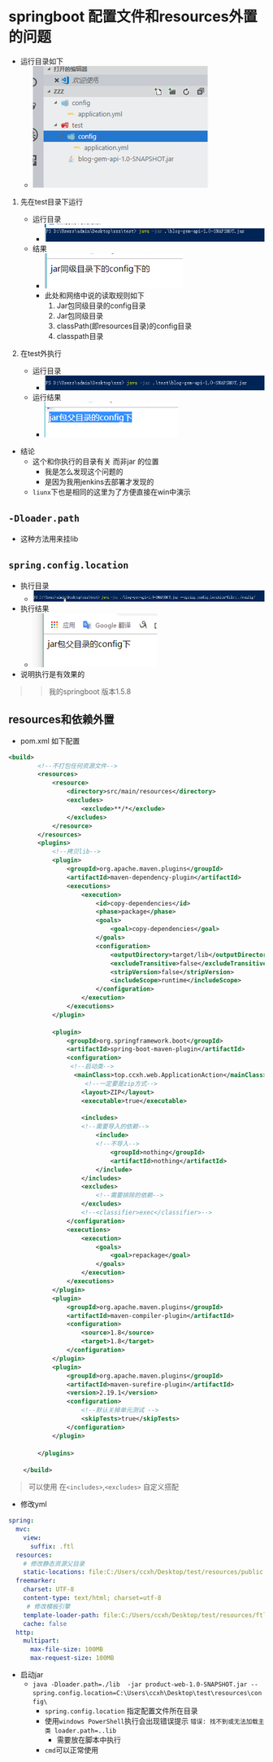# springboot 配置文件和resources外置的问题 

- 运行目录如下
  - ![ ](assets/2018-09-11-15-31-17.png)

1. 先在test目录下运行
   - 运行目录
      - ![ ](assets/2018-09-11-15-31-44.png)
   - 结果
      - ![ ](assets/2018-09-11-15-32-13.png)
      - 此处和网络中说的读取规则如下 
          1. Jar包同级目录的config目录
          2. Jar包同级目录
          3. classPath(即resources目录)的config目录
          4. classpath目录

2. 在test外执行
   - 运行目录
     - ![ ](assets/2018-09-11-15-38-04.png)
   - 运行结果
     - ![ ](assets/2018-09-11-15-37-48.png)

- 结论
  - 这个和你执行的目录有关 而非jar 的位置
    - 我是怎么发现这个问题的
    - 是因为我用jenkins去部署才发现的
  - `liunx`下也是相同的这里为了方便直接在win中演示

## `-Dloader.path`

- 这种方法用来挂lib

## `spring.config.location`

- 执行目录
  - ![ ](assets/2018-09-12-09-36-19.png)
- 执行结果
  - ![ ](assets/2018-09-12-09-36-43.png)
- 说明执行是有效果的

>> 我的springboot 版本1.5.8

## resources和依赖外置

- pom.xml 如下配置

```xml
<build>
        <!--不打包任何资源文件-->
        <resources>
            <resource>
                <directory>src/main/resources</directory>
                <excludes>
                    <exclude>**/*</exclude>
                </excludes>
            </resource>
        </resources>
        <plugins>
            <!--拷贝lib-->
            <plugin>
                <groupId>org.apache.maven.plugins</groupId>
                <artifactId>maven-dependency-plugin</artifactId>
                <executions>
                    <execution>
                        <id>copy-dependencies</id>
                        <phase>package</phase>
                        <goals>
                            <goal>copy-dependencies</goal>
                        </goals>
                        <configuration>
                            <outputDirectory>target/lib</outputDirectory>
                            <excludeTransitive>false</excludeTransitive>
                            <stripVersion>false</stripVersion>
                            <includeScope>runtime</includeScope>
                        </configuration>
                    </execution>
                </executions>
            </plugin>

            <plugin>
                <groupId>org.springframework.boot</groupId>
                <artifactId>spring-boot-maven-plugin</artifactId>
                <configuration>
                 <!--启动类-->
                  <mainClass>top.ccxh.web.ApplicationAction</mainClass>
                     <!--一定要是zip方式-->
                    <layout>ZIP</layout>
                    <executable>true</executable>
                    
                    <includes>
                    <!--需要导入的依赖-->
                        <include>
                        <!--不导入-->
                            <groupId>nothing</groupId>
                            <artifactId>nothing</artifactId>
                        </include>
                    </includes>
                    <excludes>
                        <!--需要排除的依赖-->
                    </excludes>
                    <!--<classifier>exec</classifier>-->
                </configuration>
                <executions>
                    <execution>
                        <goals>
                            <goal>repackage</goal>
                        </goals>
                    </execution>
                </executions>
            </plugin>
            <plugin>
                <groupId>org.apache.maven.plugins</groupId>
                <artifactId>maven-compiler-plugin</artifactId>
                <configuration>
                    <source>1.8</source>
                    <target>1.8</target>
                </configuration>
            </plugin>
            <plugin>
                <groupId>org.apache.maven.plugins</groupId>
                <artifactId>maven-surefire-plugin</artifactId>
                <version>2.19.1</version>
                <configuration>
                    <!--默认关掉单元测试 -->
                    <skipTests>true</skipTests>
                </configuration>
            </plugin>

        </plugins>

    </build>

```

> 可以使用 在`<includes>`,`<excludes>` 自定义搭配

- 修改yml
```yml
spring:
  mvc:
    view:
      suffix: .ftl
  resources:
    # 修改静态资源父目录
    static-locations: file:C:/Users/ccxh/Desktop/test/resources/public
  freemarker:
    charset: UTF-8
    content-type: text/html; charset=utf-8
     # 修改模板引擎 
    template-loader-path: file:C:/Users/ccxh/Desktop/test/resources/ftl/
    cache: false
  http:
    multipart:
      max-file-size: 100MB
      max-request-size: 100MB
```

- 启动jar
  - `java -Dloader.path=./lib  -jar product-web-1.0-SNAPSHOT.jar --spring.config.location=C:\Users\ccxh\Desktop\test\resources\config\`
    - `spring.config.location` 指定配置文件所在目录
    - 使用`windows PowerShell`执行会出现错误提示 `错误: 找不到或无法加载主类 loader.path=..lib`
      - 需要放在脚本中执行
    - `cmd`可以正常使用
